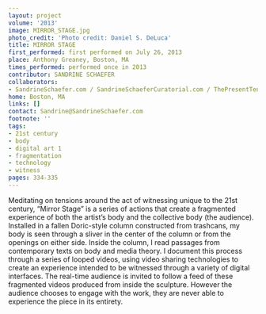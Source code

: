 ```yaml
---
layout: project
volume: '2013'
image: MIRROR_STAGE.jpg
photo_credit: 'Photo credit: Daniel S. DeLuca'
title: MIRROR STAGE
first_performed: first performed on July 26, 2013
place: Anthony Greaney, Boston, MA
times_performed: performed once in 2013
contributor: SANDRINE SCHAEFER
collaborators:
- SandrineSchaefer.com / SandrineSchaeferCuratorial.com / ThePresentTense.org
home: Boston, MA
links: []
contact: Sandrine@SandrineSchaefer.com
footnote: ''
tags:
- 21st century
- body
- digital art 1
- fragmentation
- technology
- witness
pages: 334-335
---
```


Meditating on tensions around the act of witnessing unique to the 21st century, “Mirror Stage” is a series of actions that create a fragmented experience of both the artist’s body and the collective body (the audience). Installed in a fallen Doric-style column constructed from trashcans, my body is seen through a sliver in the center of the column or from the openings on either side. Inside the column, I read passages from contemporary texts on body and media theory. I document this process through a series of looped videos, using video sharing technologies to create an experience intended to be witnessed through a variety of digital interfaces. The real-time audience is invited to follow a feed of these fragmented videos produced from inside the sculpture. However the audience chooses to engage with the work, they are never able to experience the piece in its entirety.
